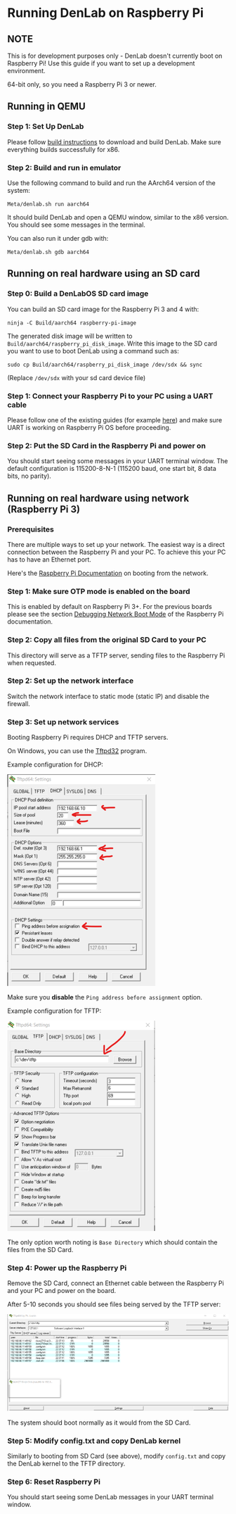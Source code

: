 # Running DenLab on Raspberry Pi

## NOTE

This is for development purposes only - DenLab doesn't currently boot on Raspberry Pi! Use this guide if you want to set up a development environment.

64-bit only, so you need a Raspberry Pi 3 or newer.

## Running in QEMU

### Step 1: Set Up DenLab

Please follow [build instructions](BuildInstructions.md) to download and build DenLab. Make sure everything builds successfully for x86.

### Step 2: Build and run in emulator

Use the following command to build and run the AArch64 version of the system:

```console
Meta/denlab.sh run aarch64
```

It should build DenLab and open a QEMU window, similar to the x86 version. You should see some messages in the terminal.

You can also run it under gdb with:

```console
Meta/denlab.sh gdb aarch64
```

## Running on real hardware using an SD card

### Step 0: Build a DenLabOS SD card image

You can build an SD card image for the Raspberry Pi 3 and 4 with:

```console
ninja -C Build/aarch64 raspberry-pi-image
```

The generated disk image will be written to `Build/aarch64/raspberry_pi_disk_image`.
Write this image to the SD card you want to use to boot DenLab using a command such as:

```console
sudo cp Build/aarch64/raspberry_pi_disk_image /dev/sdx && sync
```

(Replace `/dev/sdx` with your sd card device file)

### Step 1: Connect your Raspberry Pi to your PC using a UART cable

Please follow one of the existing guides (for example [here](https://scribles.net/setting-up-serial-communication-between-raspberry-pi-and-pc)) and make sure UART is working on Raspberry Pi OS before proceeding.

### Step 2: Put the SD Card in the Raspberry Pi and power on

You should start seeing some messages in your UART terminal window. The default configuration is 115200-8-N-1 (115200 baud, one start bit, 8 data bits, no parity).

## Running on real hardware using network (Raspberry Pi 3)

### Prerequisites

There are multiple ways to set up your network. The easiest way is a direct connection between the Raspberry Pi and your PC. To achieve this your PC has to have an Ethernet port.

Here's the [Raspberry Pi Documentation](https://www.raspberrypi.com/documentation/computers/raspberry-pi.html#debugging-network-boot-mode) on booting from the network.

### Step 1: Make sure OTP mode is enabled on the board

This is enabled by default on Raspberry Pi 3+. For the previous boards please see the section [Debugging Network Boot Mode](https://www.raspberrypi.com/documentation/computers/raspberry-pi.html#debugging-network-boot-mode) of the Raspberry Pi documentation.

### Step 2: Copy all files from the original SD Card to your PC

This directory will serve as a TFTP server, sending files to the Raspberry Pi when requested.

### Step 2: Set up the network interface

Switch the network interface to static mode (static IP) and disable the firewall.

### Step 3: Set up network services

Booting Raspberry Pi requires DHCP and TFTP servers.

On Windows, you can use the [Tftpd32](https://bitbucket.org/phjounin/tftpd64/src/master/) program.

Example configuration for DHCP:

![](Tftpd32_Dhcp.png)

Make sure you **disable** the `Ping address before assignment` option.

Example configuration for TFTP:

![](Tftpd32_Tftp.png)

The only option worth noting is `Base Directory` which should contain the files from the SD Card.

### Step 4: Power up the Raspberry Pi

Remove the SD Card, connect an Ethernet cable between the Raspberry Pi and your PC and power on the board.

After 5-10 seconds you should see files being served by the TFTP server:

![](Tftpd32_Serving.png)

The system should boot normally as it would from the SD Card.

### Step 5: Modify config.txt and copy DenLab kernel

Similarly to booting from SD Card (see above), modify `config.txt` and copy the DenLab kernel to the TFTP directory.

### Step 6: Reset Raspberry Pi

You should start seeing some DenLab messages in your UART terminal window.

